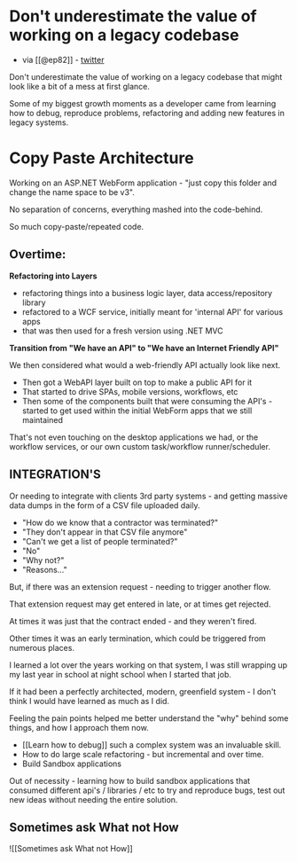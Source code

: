 # Don't underestimate the value of working on a legacy codebase 
- via [[@ep82]] - [twitter](https://twitter.com/e_p82/status/1154360318635782144)

Don't underestimate the value of working on a legacy codebase that might look like a bit of a mess at first glance. 

Some of my biggest growth moments as a developer came from learning how to debug, reproduce problems, refactoring and adding new features in legacy systems.

# Copy Paste Architecture

Working on an  ASP.NET WebForm application - "just copy this folder and change the name space to be v3".

No separation of concerns, everything mashed into the code-behind. 

So much copy-paste/repeated code.

## Overtime: 

**Refactoring into Layers**
- refactoring things into a business logic layer, data access/repository library
- refactored to a WCF service, initially meant for 'internal API' for various apps 
- that was then used for a fresh version using .NET MVC

**Transition from "We have an API" to "We have an Internet Friendly API"**

We then considered what would a web-friendly API actually look like next.

- Then got a WebAPI layer built on top to make a public API for it
- That started to drive SPAs, mobile versions, workflows, etc
- Then some of the components  built that were consuming the API's - started to get used within the initial WebForm apps that we still maintained

That's not even touching on the desktop applications we had, or the workflow services, or our own custom task/workflow runner/scheduler. 

## INTEGRATION'S 
Or needing to integrate with clients 3rd party systems - and getting massive data dumps in the form of a CSV file uploaded daily.

- "How do we know that a contractor was terminated?"
- "They don't appear in that CSV file anymore" 
- "Can't we get a list of people terminated?" 
- "No"
- "Why not?" 
- "Reasons..."

But, if there was an extension request - needing to trigger another flow.

That extension request may get entered in late, or at times get rejected. 

At times it was just that the contract ended - and they weren't fired.

Other times it was an early termination, which could be triggered from numerous places.

I learned a lot over the years working on that system, I was still wrapping up my last year in school at night school when I started that job.

If it had been a perfectly architected, modern, greenfield system - I don't think I would have learned as much as I did.

Feeling the pain points helped me better understand the "why" behind some things, and how I approach them now.

- [[Learn how to debug]] such a complex system was an invaluable skill.
- How to do large scale refactoring - but incremental and over time.
- Build Sandbox applications 


Out of necessity - learning how to build sandbox applications that consumed different api's / libraries / etc to try and reproduce bugs, test out new ideas without needing the entire solution.

## Sometimes ask What not How

![[Sometimes ask What not How]]
